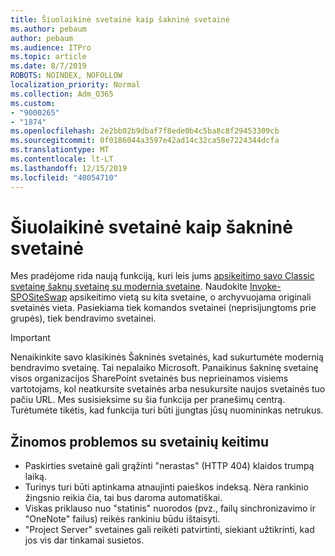 ```yaml
---
title: Šiuolaikinė svetainė kaip šakninė svetainė
ms.author: pebaum
author: pebaum
ms.audience: ITPro
ms.topic: article
ms.date: 8/7/2019
ROBOTS: NOINDEX, NOFOLLOW
localization_priority: Normal
ms.collection: Adm_O365
ms.custom:
- "9000265"
- "1874"
ms.openlocfilehash: 2e2bb02b9dbaf7f8ede0b4c5ba8c8f29453309cb
ms.sourcegitcommit: 0f0186044a3597e42ad14c32ca58e7224344dcfa
ms.translationtype: MT
ms.contentlocale: lt-LT
ms.lasthandoff: 12/15/2019
ms.locfileid: "40054710"
---
```

# <a name="modern-site-as-root-site"></a>Šiuolaikinė svetainė kaip šakninė svetainė

Mes pradėjome rida naują funkciją, kuri leis jums [apsikeitimo savo Classic svetainę šaknų svetainę su modernia svetaine](https://docs.microsoft.com/sharepoint/modern-root-site). Naudokite [Invoke-SPOSiteSwap](https://docs.microsoft.com/powershell/module/sharepoint-online/invoke-spositeswap?view=sharepoint-ps) apsikeitimo vietą su kita svetaine, o archyvuojama originali svetainės vieta. Pasiekiama tiek komandos svetainei (neprisijungtoms prie grupės), tiek bendravimo svetainei.

>[!Important]
> Nenaikinkite savo klasikinės Šakninės svetainės, kad sukurtumėte modernią bendravimo svetainę. Tai nepalaiko Microsoft. Panaikinus šakninę svetainę visos organizacijos SharePoint svetainės bus neprieinamos visiems vartotojams, kol neatkursite svetainės arba nesukursite naujos svetainės tuo pačiu URL. Mes susisieksime su šia funkcija per pranešimų centrą. Turėtumėte tikėtis, kad funkcija turi būti įjungtas jūsų nuomininkas netrukus.

## <a name="known-issues-with-swapping-sites"></a>Žinomos problemos su svetainių keitimu
- Paskirties svetainė gali grąžinti "nerastas" (HTTP 404) klaidos trumpą laiką.
- Turinys turi būti aptinkama atnaujinti paieškos indeksą. Nėra rankinio žingsnio reikia čia, tai bus daroma automatiškai.
- Viskas priklauso nuo "statinis" nuorodos (pvz., failų sinchronizavimo ir "OneNote" failus) reikės rankiniu būdu ištaisyti.
- "Project Server" svetaines gali reikėti patvirtinti, siekiant užtikrinti, kad jos vis dar tinkamai susietos. 

